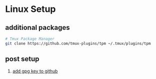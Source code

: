 # Linux Setup

## additional packages

```bash
# Tmux Package Manager
git clone https://github.com/tmux-plugins/tpm ~/.tmux/plugins/tpm
```

## post setup

1. [add gpg key to github](https://docs.github.com/en/authentication/managing-commit-signature-verification/generating-a-new-gpg-key)
